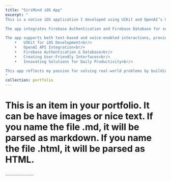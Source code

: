 ```yaml
---
title: "SiriMind iOS App"
excerpt: "
This is a native iOS application I developed using UIKit and OpenAI’s GPT-3.5 API during the early days of ChatGPT. At the time, OpenAI had not yet released their official app, and I wanted a solution that allowed for hands-free, multitasking-friendly interaction with ChatGPT.<br/>

The app integrates Firebase Authentication and Firebase Database for secure user management and data storage. This enables users to log in, manage their profiles, and store conversational data for personal analysis. By analyzing stored data, users can uncover patterns in their interactions, enhancing their productivity and self-awareness.<br/>

The app supports both text-based and voice-enabled interactions, providing a seamless and efficient way to communicate with AI without being tied to typing. This project showcases my expertise in:<br/>
	•	UIKit for iOS Development<br/>
	•	OpenAI API Integration<br/>
	•	Firebase Authentication & Database<br/>
	•	Creating User-Friendly Interfaces<br/>
	•	Innovating Solutions for Daily Productivity<br/>

This app reflects my passion for solving real-world problems by building intuitive, cutting-edge tools.<br/><img src='https://amuo007.github.io//images/pot_2_1.png'><br/>
"
collection: portfolio
---
```


# This is an item in your portfolio. It can be have images or nice text. If you name the file .md, it will be parsed as markdown. If you name the file .html, it will be parsed as HTML. 

......................
